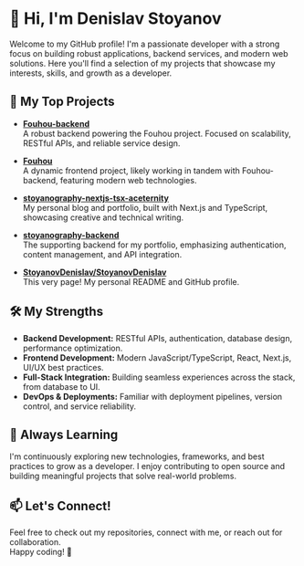 # 👋 Hi, I'm Denislav Stoyanov

Welcome to my GitHub profile! I'm a passionate developer with a strong focus on building robust applications, backend services, and modern web solutions. Here you'll find a selection of my projects that showcase my interests, skills, and growth as a developer.

## 🚀 My Top Projects

- **[Fouhou-backend](https://github.com/StoyanovDenislav/Fouhou-backend)**  
  A robust backend powering the Fouhou project. Focused on scalability, RESTful APIs, and reliable service design.

- **[Fouhou](https://github.com/StoyanovDenislav/Fouhou)**  
  A dynamic frontend project, likely working in tandem with Fouhou-backend, featuring modern web technologies.

- **[stoyanography-nextjs-tsx-aceternity](https://github.com/StoyanovDenislav/stoyanography-nextjs-tsx-aceternity)**  
  My personal blog and portfolio, built with Next.js and TypeScript, showcasing creative and technical writing.

- **[stoyanography-backend](https://github.com/StoyanovDenislav/stoyanography-backend)**  
  The supporting backend for my portfolio, emphasizing authentication, content management, and API integration.

- **[StoyanovDenislav/StoyanovDenislav](https://github.com/StoyanovDenislav/StoyanovDenislav)**  
  This very page! My personal README and GitHub profile.

## 🛠️ My Strengths

- **Backend Development:** RESTful APIs, authentication, database design, performance optimization.
- **Frontend Development:** Modern JavaScript/TypeScript, React, Next.js, UI/UX best practices.
- **Full-Stack Integration:** Building seamless experiences across the stack, from database to UI.
- **DevOps & Deployments:** Familiar with deployment pipelines, version control, and service reliability.

## 🌱 Always Learning

I'm continuously exploring new technologies, frameworks, and best practices to grow as a developer. I enjoy contributing to open source and building meaningful projects that solve real-world problems.

## 📫 Let's Connect!

Feel free to check out my repositories, connect with me, or reach out for collaboration.  
Happy coding! 🚀
